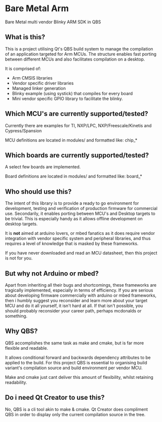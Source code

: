 # Bare Metal Arm

Bare Metal multi vendor Blinky ARM SDK in QBS 


## What is this?

This is a project utilising Qt's QBS build system to manage the compilation of an application targeted for Arm MCUs.  The structure enables fast porting between different MCUs and also facilitates compilation on a desktop.

It is comprised of:

 * Arm CMSIS libraries
 * Vendor specific driver libraries
 * Managed linker generation 
 * Blinky example (using systick) that compiles for every board
 * Mini vendor specific GPIO library to facilitate the blinky.
 
## Which MCU's are currently supported/tested?

Currently there are examples for TI, NXP/LPC, NXP/Freescale/Kinetis and Cypress/Spansion

MCU definitions are located in modules/ and formatted like: chip_* 

## Which boards are currently supported/tested?

A select few boards are implemented.

Board definitions are located in modules/ and formatted like: board_* 
 
## Who should use this?

The intent of this library is to provide a ready to go environment for development, testing and verification of production firmware for commercial use.  Secondarily, it enables porting between MCU's and Desktop targets to be trivial.  This is especially handy as it allows offline development on desktop targets.

It is **not** aimed at arduino lovers, or mbed fanatics as it does require vendor integration with vendor specific system and peripheral libraries, and thus requires a level of knowledge that is masked by these frameworks.

If you have never downloaded and read an MCU datasheet, then this project is not for you.

## But why not Arduino or mbed?

Apart from inheriting all their bugs and shortcomings, these frameworks are tragically implemented, especially in terms of efficiency.  If you are serious about developing firmware commercially with arduino or mbed frameworks, then i humbly suggest you reconsider and learn more about your target MCU and do it all yourself, it isn't hard at all.  If that isn't possible, you should probably reconsider your career path, perhaps mcdonalds or something.

## Why QBS?

QBS accomplishes the same task as make and cmake, but is far more flexible and readable.

It allows conditional forward and backwards dependency attributes to be applied to the build.  For this project QBS is essential to organising build variant's compilation source and build environment per vendor MCU.  

Make and cmake just cant deliver this amount of flexibility, whilst retaining readability.

## Do i need Qt Creator to use this?

No, QBS is a cli tool akin to make & cmake.  Qt Creator does compliment QBS in order to display only the current compilation source in the tree.

